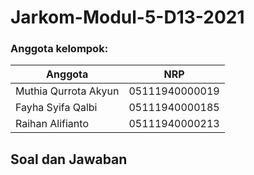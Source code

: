 # Jarkom-Modul-5-D13-2021

### Anggota kelompok:
Anggota | NRP
------------- | -------------
Muthia Qurrota Akyun | 05111940000019
Fayha Syifa Qalbi | 05111940000185
Raihan Alifianto | 05111940000213

## Soal dan Jawaban
